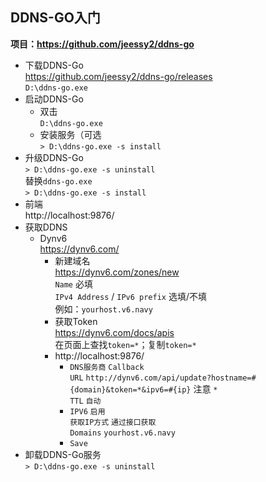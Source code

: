 ## DDNS-GO入门
**项目：https://github.com/jeessy2/ddns-go**  
* 下载DDNS-Go  
https://github.com/jeessy2/ddns-go/releases  
`D:\ddns-go.exe`
* 启动DDNS-Go
  * 双击  
`D:\ddns-go.exe`
  * 安装服务（可选  
`> D:\ddns-go.exe -s install`
* 升级DDNS-Go  
`> D:\ddns-go.exe -s uninstall`  
替换`ddns-go.exe`  
`> D:\ddns-go.exe -s install`
* 前端  
http://localhost:9876/
* 获取DDNS
  * Dynv6  
https://dynv6.com/
    * 新建域名  
https://dynv6.com/zones/new  
`Name` 必填  
`IPv4 Address` / `IPv6 prefix` 选填/不填  
例如：`yourhost.v6.navy`
    * 获取Token  
https://dynv6.com/docs/apis  
在页面上查找`token=*`；复制`token=*`
    * http://localhost:9876/
      * `DNS服务商` `Callback`  
`URL` `http://dynv6.com/api/update?hostname=#{domain}&token=*&ipv6=#{ip}` 注意 `*`  
`TTL` `自动`
      * `IPV6` `启用`  
`获取IP方式` `通过接口获取`  
`Domains` `yourhost.v6.navy`
      * `Save`
* 卸载DDNS-Go服务  
`> D:\ddns-go.exe -s uninstall`